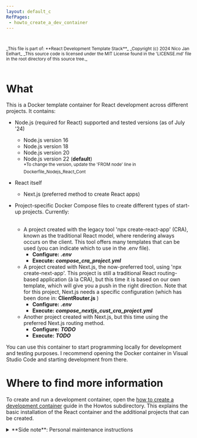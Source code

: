 ```yaml
---
layout: default_c
RefPages:
 - howto_create_a_dev_container
--- 
```


<small>
<br><br>
_This file is part of: **React Development Template Stack**_
_Copyright (c) 2024 Nico Jan Eelhart_
_This source code is licensed under the MIT License found in the  'LICENSE.md' file in the root directory of this source tree._
</small>
<br><br>

# What
This is a Docker template container for React development across different projects. It contains:
- Node.js (required for React) supported and tested versions (as of July '24)
	- Node.js version 16
	- Node.js version 18
	- Node.js version 20
	- Node.js version 22 (**default**) <br>
	<sup>*To change the version, update the 'FROM node' line in Dockerfile_Nodejs_React_Cont</sup>
	
- React itself
	- Next.js (preferred method to create React apps)
- Project-specific Docker Compose files to create different types of start-up projects. Currently:<br><br>
	- A project created with the legacy tool 'npx create-react-app' (CRA), known as the traditional React model, where rendering always occurs on the client. This tool offers many templates that can be used (you can indicate which to use in the .env file).
		- **Configure:** ***.env***
		- **Execute:** ***compose_cra_project.yml***
	- A project created with Next.js, the now-preferred tool, using 'npx create-next-app'. This project is still a traditional React routing-based application (à la CRA), but this time it is based on our own template, which will give you a push in the right direction. Note that for this project, Next.js needs a specific configuration (which has been done in: **ClientRouter.js** )   
		- **Configure:** ***.env***
		- **Execute:** ***compose_nextjs_cust_cra_project.yml***
	- Another project created with Next.js, but this time using the preferred Next.js routing method.
		- **Configure:** ***TODO***
		- **Execute:** ***TODO***

You can use this container to start programming locally for development and testing purposes. I recommend opening the Docker container in Visual Studio Code and starting development from there.

# Where to find more information
To create and run a development container, open the [how to create a development container](./Howtos/howto_create_a_dev_container) guide in the Howtos subdirectory. This explains the basic installation of the React container and the additional projects that can be created.


<details closed>  
  <summary class="clickable-summary">
  <span  class="summary-icon"></span> 
  **Side note**: Personal maintenance instructions
  </summary> 	<!-- On same line is failure, Don't indent the following Markdown lines!  -->
  
>### Personal maintenance instructions
>The template containers are **maintained** only in the **DTS**. I copy these to a project directory and customize them there for the project. If the customization is generic, I will merge it into the DTS template project
>
> <small style="display: block; margin-bottom: -18px;"><b><i>Personal project structure</i></b></small> 
>
>  <small> **Docker-Template-Stacks (DTS)**</small> | <small> **Project Location** </small> | 
> :-------------- | :-------------------- |
> <small>DTS\PHP Development Template Stack\\ </small> | <small> \Php\Projects\projectX  </small>
> <small>DTS\Rust Template Stack\\ </small> 	| <small> \Rust\Projects\ProjectY </small>
>
><br>
> *Update:*{: style="color: Grey;font-size:13px; "} <small> these template central!</small>
</details>